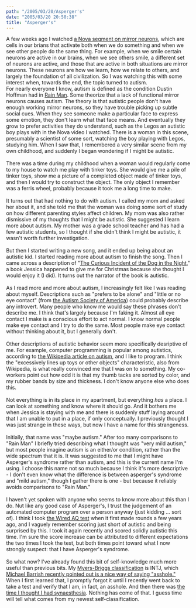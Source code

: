 ```yaml
---
path: "/2005/03/20/Asperger's" 
date: "2005/03/20 20:50:38" 
title: "Asperger's" 
---
```

A few weeks ago I watched <a href="http://www.pbs.org/wgbh/nova/sciencenow/3204/01.html">a Nova segment on mirror neurons</a>, which are cells in our brians that activate both when we do something and when we see other people do the same thing. For example, when we smile certain neurons are active in our brains, when we see others smile, a different set of neurons are active, and those that are active in both situations are mirror neurons.  These neurons are how we learn, how we relate to others, and largely the foundation of all civilization. So I was watching this with some interest when, towards the end, the topic turned to autism.<br>For nearly everyone I know, autism is defined as the condition Dustin Hoffman had in <a href="http://www.imdb.com/title/tt0095953/">Rain Man</a>.  Some theorize that a lack of functional mirror neurons causes autism. The theory is that autistic people don't have enough working mirror neurons, so they have trouble picking up subtle social cues. When they see someone make a particular face to express some emotion, they don't learn what that face means. And eventually they grow to prefer activities they do understand, such as the Legos an autistic boy plays with in the Nova video I watched. There is a woman in this scene, presumably a scientist of some sort, watching the boy playing with Legos, studying him. When I saw that, I remembered a very similar scene from my own childhood, and suddenly I began wondering if I might be autistic.<br><br>There was a time during my childhood when a woman would regularly come to my house to watch me play with tinker toys. She would give me a pile of tinker toys, show me a picture of a completed object made of tinker toys, and then I would try to construct the object. The only object I remember was a ferris wheel, probably because it took me a long time to make.<br><br>It turns out that had nothing to do with autism. I called my mom and asked her about it, and she told me that the woman was doing some sort of study on how different parenting styles affect children. My mom was also rather dismissive of my thoughts that I might be autistic. She suggested I learn more about autism. My mother was a grade school teacher and has had a few autistic students, so I thought if she didn't think I might be autistic, it wasn't worth further investigation.<br><br>But then I started writing a new song, and it ended up being about an autistic kid. I started reading more about autism to finish the song. Then I came across a description of "<a href="http://www.amazon.com/exec/obidos/tg/detail/-/1400032717/">The Curious Incident of the Dog in the Night</a>," a book Jessica happened to give me for Christmas because she thought I would enjoy it (I did). It turns out the narrator of the book is autistic.<br><br>As I read more and more about autism, I increasingly felt like I was reading about myself. Descriptions such as "prefers to be alone" and "little or no eye contact" (from <a href="http://www.autism-society.org/site/PageServer?pagename=autismcharacteristics">the Autism Society of America</a>) could probably describe any introvert. Many people who know me would say these phrases don't describe me. I think that's largely because I'm faking it. Almost all eye contact I make is a conscious effort to act normal. I know normal people make eye contact and I try to do the same. Most people make eye contact without thinking about it, but I generally don't.<br><br>Other descriptions of autistic behavior seem more specifically desriptive of me. For example, computer programming is popular among autistics, according to <a href="http://en.wikipedia.org/wiki/Autism">the Wikipedia article on autism</a>, and I like to program. I think the "excessively lines up toys or other objects" characteristic, also from Wikipedia, is what really convinced me that I was on to something. My co-workers  point out how odd it is that my thumb tacks are sorted by color, and my rubber bands by size and thickness. I don't know anyone else who does this.<br><br>Not everything is in its place in my apartment, but everything *has* a place. I can look at something and know where it should go. And it bothers me when Jessica is staying with me and there is suddenly stuff laying around that I am unable to put in a place, if only conceptually. I previously thought I was just strange in these ways, but now I have a name for this strangeness.<br><br>Initially, that name was "maybe autism." After too many comparisons to "Rain Man" I briefly tried describing what I thought was "very mild autism," but most people imagine autism is an either/or condition, rather than the wide spectrum that it is. It was suggested to me that I might have Asperger's syndrome rather than autism, and this is the current name I'm using. I choose this name not so much because I think it's more descriptive - I don't even know what the difference is between asperger's syndrome and "mild autism," though I gather there is one - but because it reliably avoids comparisons to "Rain Man."<br><br>I haven't yet spoken with anyone who seems to know more about this than I do. Nut like any good case of Asperger's, I trust the judgement of an automated computer program over a person anyway (just kidding ... sort of). I think I took <a href="http://www.wired.com/wired/archive/9.12/aqtest.html">the Wired AQ test</a> when it first made rounds a few years ago, and I vaguely remember scoring just short of autistic and being surprised by this. I took it again recently and scored solidly autistic this time. I'm sure the score increase can be attributed to different expectations the two times I took the test, but both times point toward what I now strongly suspect: that I have Asperger's syndrome.<br><br>So what now? I've already found this bit of self-knowledge much more useful than previous bits.  My <a href="http://www.humanmetrics.com/cgi-win/JTypes1.htm">Myers-Briggs classification</a> is INTJ, which <a href="http://oblivio.com/archives/05012701.html">Michael Barrish recently pointed out is a nice way of saying "asshole."</a> When I first learned that, I promptly forgot it until I recently went back to take a test and verify that I am, in fact, an asshole. And then there was <a href="http://weblog.randomchaos.com/?date=2003-08-23&amp;title=synaesthesia+and+sun+sneezing">the time I thought I had synaesthesia</a>. Nothing has come of that. I guess time will tell what comes from my newest self-classification.